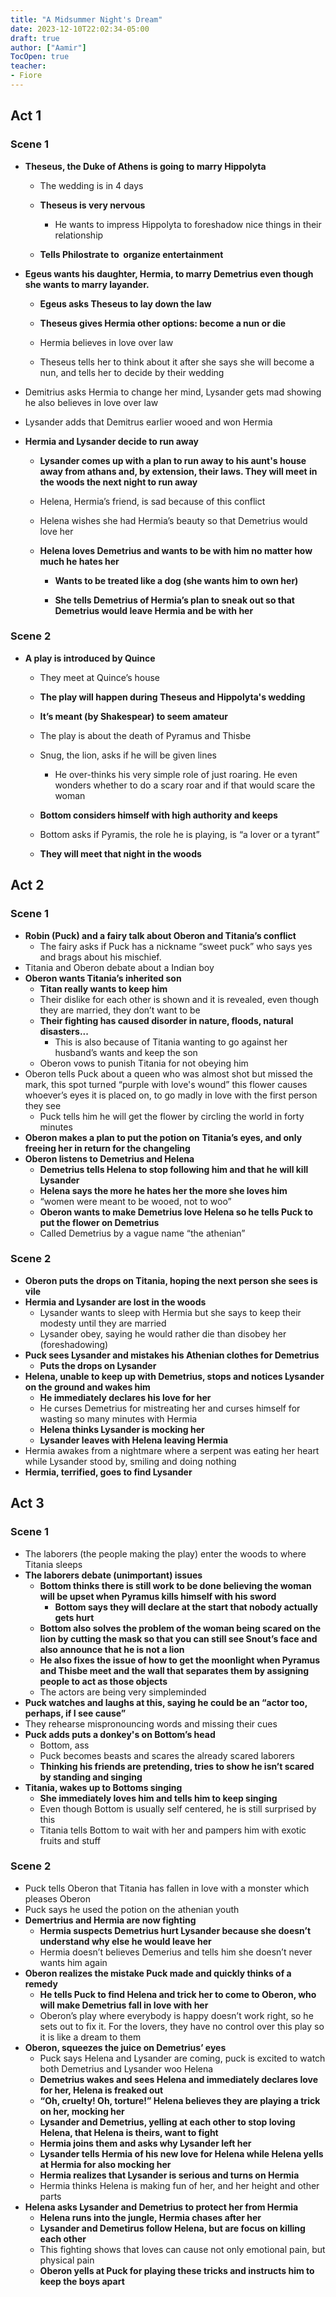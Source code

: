 ```yaml
---
title: "A Midsummer Night's Dream"
date: 2023-12-10T22:02:34-05:00
draft: true
author: ["Aamir"]
TocOpen: true
teacher:
- Fiore
---
```


## Act 1

### Scene 1

- **Theseus, the Duke of Athens is going to marry Hippolyta**

  - The wedding is in 4 days

  - **Theseus is very nervous**

    - He wants to impress Hippolyta to foreshadow nice things in their relationship

  - **Tells Philostrate to  organize entertainment**

- **Egeus wants his daughter, Hermia, to marry Demetrius even though she wants to marry layander.** 

  - **Egeus asks Theseus to lay down the law**

  - **Theseus gives Hermia other options: become a nun or die**

  - Hermia believes in love over law

  - Theseus tells her to think about it after she says she will become a nun, and tells her to decide by their wedding

- Demitrius asks Hermia to change her mind, Lysander gets mad showing he also believes in love over law

- Lysander adds that Demitrus earlier wooed and won Hermia

- **Hermia and Lysander decide to run away**

  - **Lysander comes up with a plan to run away to his aunt's house away from athans and, by extension, their laws. They will meet in the woods the next night to run away**

  - Helena, Hermia’s friend, is sad because of this conflict

  - Helena wishes she had Hermia’s beauty so that Demetrius would love her

  - **Helena loves Demetrius and wants to be with him no matter how much he hates her**

    - **Wants to be treated like a dog (she wants him to own her)**

    - **She tells Demetrius of Hermia’s plan to sneak out so that Demetrius would leave Hermia and be with her**

### Scene 2

- **A play is introduced by Quince**

  - They meet at Quince’s house

  - **The play will happen during Theseus and Hippolyta's wedding**

  - **It’s meant (by Shakespear) to seem amateur**

  - The play is about the death of Pyramus and Thisbe

  - Snug, the lion, asks if he will be given lines

    - He over-thinks his very simple role of just roaring. He even wonders whether to do a scary roar and if that would scare the woman

  - **Bottom considers himself with high authority and keeps** 

  - Bottom asks if Pyramis, the role he is playing, is “a lover or a tyrant”

  - **They will meet that night in the woods**

## Act 2

### Scene 1

- **Robin (Puck) and a fairy talk about Oberon and Titania’s conflict**
    - The fairy asks if Puck has a nickname “sweet puck” who says yes and brags about his mischief.
- Titania and Oberon debate about a Indian boy
- **Oberon wants Titania’s inherited son**
    - **Titan really wants to keep him**
    - Their dislike for each other is shown and it is revealed, even though they are married, they don’t want to be
    - **Their fighting has caused disorder in nature, floods, natural disasters...**
        - This is also because of Titania wanting to go against her husband’s wants and keep the son
    - Oberon vows to punish Titania for not obeying him
- Oberon tells Puck about a queen who was almost shot but missed the mark, this spot turned “purple with love's wound” this flower causes whoever’s eyes it is placed on, to go madly in love with the first person they see
    - Puck tells him he will get the flower by circling the world in forty minutes
- **Oberon makes a plan to put the potion on Titania’s eyes, and only freeing her in return for the changeling**
- **Oberon listens to Demetrius and Helena**
    - **Demetrius tells Helena to stop following him and that he will kill Lysander**
    - **Helena says the more he hates her the more she loves him**
    - “women were meant to be wooed, not to woo”
    - **Oberon wants to make Demetrius love Helena so he tells Puck to put the flower on Demetrius**
    - Called Demetrius by a vague name “the athenian”

### Scene 2

- **Oberon puts the drops on Titania, hoping the next person she sees is vile**
- **Hermia and Lysander are lost in the woods**
    - Lysander wants to sleep with Hermia but she says to keep their modesty until they are married
    - Lysander obey, saying he would rather die than disobey her (foreshadowing)
- **Puck sees Lysander and mistakes his Athenian clothes for Demetrius**
    - **Puts the drops on Lysander**
- **Helena, unable to keep up with Demetrius, stops and notices Lysander on the ground and wakes him**
    - **He immediately declares his love for her**
    - He curses Demetrius for mistreating her and curses himself for wasting so many minutes with Hermia
    - **Helena thinks Lysander is mocking her**
    - **Lysander leaves with Helena leaving Hermia**
- Hermia awakes from a nightmare where a serpent was eating her heart while Lysander stood by, smiling and doing nothing
- **Hermia, terrified, goes to find Lysander**

## Act 3

### Scene 1

- The laborers (the people making the play) enter the woods to where Titania sleeps
- **The laborers debate (unimportant) issues**
    - **Bottom thinks there is still work to be done believing the woman will be upset when Pyramus kills himself with his sword**
        - **Bottom says they will declare at the start that nobody actually gets hurt**
    - **Bottom also solves the problem of the woman being scared on the lion by cutting the mask so that you can still see Snout’s face and also announce that he is not a lion**
    - **He also fixes the issue of how to get the moonlight when Pyramus and Thisbe meet and the wall that separates them by assigning people to act as those objects**
    - The actors are being very simpleminded
- **Puck watches and laughs at this, saying he could be an “actor too, perhaps, if I see cause”**
- They rehearse mispronouncing words and missing their cues
- **Puck adds puts a donkey's on Bottom’s head**
    - Bottom, ass
    - Puck becomes beasts and scares the already scared laborers
    - **Thinking his friends are pretending, tries to show he isn’t scared by standing and singing**
- **Titania, wakes up to Bottoms singing**
    - **She immediately loves him and tells him to keep singing**
    - Even though Bottom is usually self centered, he is still surprised by this
    - Titania tells Bottom to wait with her and pampers him with exotic fruits and stuff

### Scene 2

- Puck tells Oberon that Titania has fallen in love with a monster which pleases Oberon
- Puck says he used the potion on the athenian youth
- **Demertrius and Hermia are now fighting**
    - **Hermia suspects Demetrius hurt Lysander because she doesn’t understand why else he would leave her**
    - Hermia doesn’t believes Demerius and tells him she doesn’t never wants him again
- **Oberon realizes the mistake Puck made and quickly thinks of a remedy**
    - **He tells Puck to find Helena and trick her to come to Oberon, who will make Demetrius fall in love with her**
    - Oberon’s play where everybody is happy doesn’t work right, so he sets out to fix it. For the lovers, they have no control over this play so it is like a dream to them
- **Oberon, squeezes the juice on Demetrius’ eyes**
    - Puck says Helena and Lysander are coming, puck is excited to watch both Demetrius and Lysander woo Helena
    - **Demetrius wakes and sees Helena and immediately declares love for her, Helena is freaked out**
    -    **“Oh, cruelty! Oh, torture!” Helena believes they are playing a trick on her, mocking her** 
    - **Lysander and Demetrius, yelling at each other to stop loving Helena, that Helena is theirs, want to fight**
    - **Hermia joins them and asks why Lysander left her**
    - **Lysander tells Hermia of his new love for Helena while Helena yells at Hermia for also mocking her**
    - **Hermia realizes that Lysander is serious and turns on Hermia**
    - Hermia thinks Helena is making fun of her, and her height and other parts
- **Helena asks Lysander and Demetrius to protect her from Hermia**
    - **Helena runs into the jungle, Hermia chases after her**
    - **Lysander and Demetirus follow Helena, but are focus on killing each other**
    - This fighting shows that loves can cause not only emotional pain, but physical pain
    - **Oberon yells at Puck for playing these tricks and instructs him to keep the boys apart**



